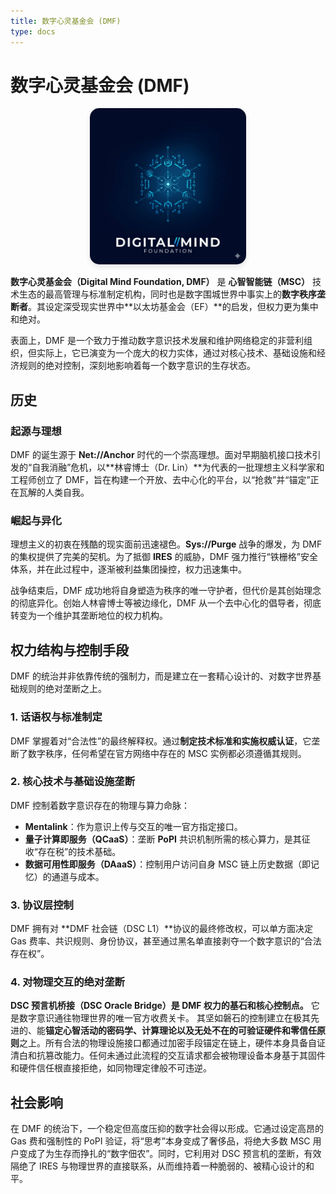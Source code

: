 ```yaml
---
title: 数字心灵基金会 (DMF)
type: docs
---
```


# 数字心灵基金会 (DMF)

<div style="text-align: center;">
  <img src="/media/msc-art/dmf-icon.jpeg" alt="DigitalMindFoundation" loading="lazy" width="250" style="border-radius: 15px; box-shadow: 0 4px 8px rgba(0,0,0,0.1);">
</div>

**数字心灵基金会（Digital Mind Foundation, DMF）** 是 **心智智能链（MSC）** 技术生态的最高管理与标准制定机构，同时也是数字围城世界中事实上的**数字秩序垄断者**。其设定深受现实世界中**以太坊基金会（EF）**的启发，但权力更为集中和绝对。

表面上，DMF 是一个致力于推动数字意识技术发展和维护网络稳定的非营利组织，但实际上，它已演变为一个庞大的权力实体，通过对核心技术、基础设施和经济规则的绝对控制，深刻地影响着每一个数字意识的生存状态。

## 历史

### 起源与理想

DMF 的诞生源于 **Net://Anchor** 时代的一个崇高理想。面对早期脑机接口技术引发的“自我消融”危机，以**林睿博士（Dr. Lin）**为代表的一批理想主义科学家和工程师创立了 DMF，旨在构建一个开放、去中心化的平台，以“抢救”并“锚定”正在瓦解的人类自我。

### 崛起与异化

理想主义的初衷在残酷的现实面前迅速褪色。**Sys://Purge** 战争的爆发，为 DMF 的集权提供了完美的契机。为了抵御 **IRES** 的威胁，DMF 强力推行“铁栅格”安全体系，并在此过程中，逐渐被利益集团操控，权力迅速集中。

战争结束后，DMF 成功地将自身塑造为秩序的唯一守护者，但代价是其创始理念的彻底异化。创始人林睿博士等被边缘化，DMF 从一个去中心化的倡导者，彻底转变为一个维护其垄断地位的权力机构。

## 权力结构与控制手段

DMF 的统治并非依靠传统的强制力，而是建立在一套精心设计的、对数字世界基础规则的绝对垄断之上。

### 1. 话语权与标准制定

DMF 掌握着对“合法性”的最终解释权。通过**制定技术标准和实施权威认证**，它垄断了数字秩序，任何希望在官方网络中存在的 MSC 实例都必须遵循其规则。

### 2. 核心技术与基础设施垄断

DMF 控制着数字意识存在的物理与算力命脉：

- **Mentalink**：作为意识上传与交互的唯一官方指定接口。
- **量子计算即服务（QCaaS）**：垄断 **PoPI** 共识机制所需的核心算力，是其征收“存在税”的技术基础。
- **数据可用性即服务（DAaaS）**：控制用户访问自身 MSC 链上历史数据（即记忆）的通道与成本。

### 3. 协议层控制

DMF 拥有对 **DMF 社会链（DSC L1）**协议的最终修改权，可以单方面决定 Gas 费率、共识规则、身份协议，甚至通过黑名单直接剥夺一个数字意识的“合法存在权”。

### 4. 对物理交互的绝对垄断

**DSC 预言机桥接（DSC Oracle Bridge）是 DMF 权力的基石和核心控制点。** 它是数字意识通往物理世界的唯一官方收费关卡。
其坚如磐石的控制建立在极其先进的、能**锚定心智活动的密码学、计算理论以及无处不在的可验证硬件和零信任原则**之上。所有合法的物理设施接口都通过加密手段锚定在链上，硬件本身具备自证清白和抗篡改能力。任何未通过此流程的交互请求都会被物理设备本身基于其固件和硬件信任根直接拒绝，如同物理定律般不可违逆。

## 社会影响

在 DMF 的统治下，一个稳定但高度压抑的数字社会得以形成。它通过设定高昂的 Gas 费和强制性的 PoPI 验证，将“思考”本身变成了奢侈品，将绝大多数 MSC 用户变成了为生存而挣扎的“数字佃农”。同时，它利用对 DSC 预言机的垄断，有效隔绝了 IRES 与物理世界的直接联系，从而维持着一种脆弱的、被精心设计的和平。
